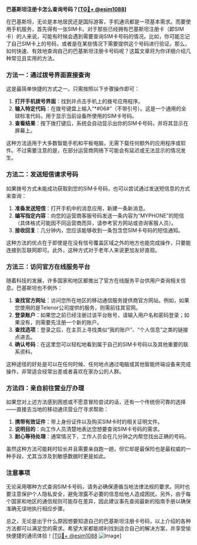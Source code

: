 **巴基斯坦注册卡怎么查询号码？[[TG💪+ @esim1088](https://t.me/s/esim1088)]**

在巴基斯坦，无论是本地居民还是国际游客，手机通讯都是一项基本需求。而要使用手机服务，首先得有一张SIM卡。对于那些已经拥有巴基斯坦注册卡（即SIM卡）的人来说，可能有时候会遇到需要查询SIM卡号码的情况。比如，你可能忘记了自己SIM卡上的号码，或者是在某些情况下需要提供这个号码进行验证。那么，如何快速、有效地查询自己的巴基斯坦注册卡号码呢？这篇文章将为你详细介绍几种常见且实用的方法。

### 方法一：通过拨号界面直接查询

这是最简单快捷的方式之一。只需按照以下步骤操作即可：

1. **打开手机拨号界面**：找到并点击手机上的拨号应用程序。
2. **输入特定代码**：在拨号键盘上输入“*#06#”（不带引号）。这是一个通用的全球标准代码，用于显示当前设备所使用的SIM卡号码。
3. **查看结果**：按下拨打键后，系统会自动显示出你的SIM卡号码，并将其显示在屏幕上。

这种方法适用于大多数智能手机和平板电脑，无需下载任何额外的应用程序或软件。不过需要注意的是，在部分运营商网络下可能会有延迟或无法显示的情况发生。

### 方法二：发送短信请求号码

如果拨号方式未能成功获取到您的SIM卡号码，也可以尝试通过发送短信息的方式来查询：

1. **准备发送短信**：打开手机中的消息应用，新建一条新消息。
2. **编写指定内容**：向您的运营商客服号码发送一条内容为“MYPHONE”的短信（具体格式可能因不同运营商而异，请参考官方网站或咨询客服人员）。
3. **接收回复**：几分钟内，您应该能够收到一条包含您SIM卡号码的短信通知。

这种方法的优点在于即使是在没有信号覆盖区域之外的地方也能完成操作，只要能连接到互联网即可。此外，这种方式对于老年人来说更加友好直观。

### 方法三：访问官方在线服务平台

随着科技的发展，许多国家和地区都推出了官方在线服务平台供用户查询相关信息。巴基斯坦也不例外：

1. **查找官方网址**：访问您所在地区的移动通信服务提供商官方网站。例如，如果您使用的是Telenor公司提供的服务，则需前往其官网。
2. **登录账户**：如果您之前已经注册过该平台账号，请输入用户名和密码登录；如果没有，则需要先注册一个新的账户。
3. **查找选项**：登录之后，在主页上寻找类似“我的账户”、“个人信息”之类的链接点进去。
4. **确认号码**：在这里您可以轻松地看到属于自己的SIM卡号码以及其他重要的联系资料。

这种途径的好处是可以在任何时候、任何地点通过电脑或其他智能终端设备来完成操作，非常适合经常出差或者喜欢在家办公的人群。

### 方法四：亲自前往营业厅办理

如果您对上述方法感到困惑或不愿意冒险尝试的话，还有一个传统但可靠的选择——直接去当地的移动通讯营业厅寻求帮助：

1. **携带有效证件**：带上身份证件以及购买SIM卡时的相关证明文件。
2. **说明目的**：向工作人员清楚地表达您想要查询SIM卡号码的需求。
3. **耐心等待处理**：通常情况下，工作人员会在几分钟之内帮您找出正确的号码。

虽然这种方法可能耗时较长并且需要亲自跑一趟，但它却是最保险也是最权威的一种手段，尤其当涉及到敏感数据时更是如此。

### 注意事项

无论采用哪种方式查询SIM卡号码，请务必确保遵循当地法律法规的要求。同时也要注意保护个人隐私安全，避免泄露不必要的信息给他人造成困扰。另外，由于每个国家和地区的通信规则可能存在差异，因此建议事先查阅最新的指南手册以确保准确无误地执行相应步骤。

总之，无论是出于什么原因想要知道自己的巴基斯坦注册卡号码，以上介绍的各种方法都可以满足您的需求。希望大家都能顺利找到适合自己的解决方案，并享受愉快便捷的通讯体验！[[TG💪+ @esim1088](https://t.me/s/esim1088) ![Image](https://i.postimg.cc/4NQfJmqS/Snipaste-2025-05-13-00-14-12.png)]